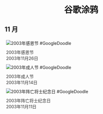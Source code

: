 
<h1 align="center"> 谷歌涂鸦 </h1>




## 11 月

<div class="image">


<img src="" alt="2003年感恩节 #GoogleDoodle" style="margin: 5px"/>
<div class="info" style="font-size: 14px; color:#333333; margin:5px"><div class="title">2003年感恩节</div><div class="date">2003年11月26日</div></div>

<img src="" alt="2003年成人节 #GoogleDoodle" style="margin: 5px"/>
<div class="info" style="font-size: 14px; color:#333333; margin:5px"><div class="title">2003年成人节</div><div class="date">2003年11月14日</div></div>

<img src="" alt="2003年阵亡将士纪念日 #GoogleDoodle" style="margin: 5px"/>
<div class="info" style="font-size: 14px; color:#333333; margin:5px"><div class="title">2003年阵亡将士纪念日</div><div class="date">2003年11月11日</div></div>

</div>








